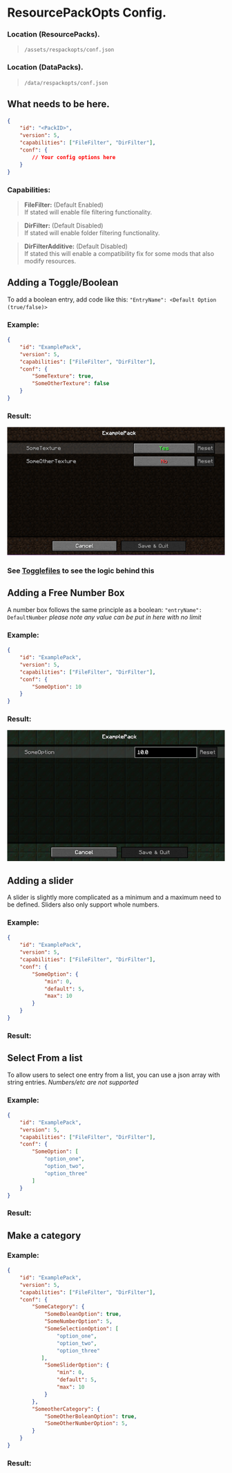 # ResourcePackOpts Config.

### Location (ResourcePacks).
> `/assets/respackopts/conf.json`

### Location (DataPacks).
> `/data/respackopts/conf.json`

## What needs to be here.
```json
{
    "id": "<PackID>",
    "version": 5,
    "capabilities": ["FileFilter", "DirFilter"],
    "conf": {
        // Your config options here
    }
}
```

### Capabilities:

> **FileFilter:** (Default Enabled) <br> If stated will enable file filtering functionality.

> **DirFilter:** (Default Disabled) <br> If stated will enable folder filtering functionality.

> **DirFilterAdditive:** (Default Disabled) <br> If stated this will enable a compatibility fix for some mods that also modify resources.

## Adding a Toggle/Boolean

To add a boolean entry, add code like this: `"EntryName": <Default Option (true/false)>` 

### Example:
```json
{
    "id": "ExamplePack",
    "version": 5,
    "capabilities": ["FileFilter", "DirFilter"],
    "conf": {
        "SomeTexture": true,
        "SomeOtherTexture": false
    }
}
```
### Result:
![configExampleBolean](https://github.com/Network-For-Gamers/resourcepackoptsdocs/blob/main/img/ExamplePackBoolean.PNG?raw=true "ConfigExampleBolean")

### See [Togglefiles](https://github.com/Network-For-Gamers/resourcepackoptsdocs/blob/main/ToggleFiles.md) to see the logic behind this

## Adding a Free Number Box
A number box follows the same principle as a boolean: `"entryName": DefaultNumber`
*please note any value can be put in here with no limit*

### Example:
```json
{
    "id": "ExamplePack",
    "version": 5,
    "capabilities": ["FileFilter", "DirFilter"],
    "conf": {
        "SomeOption": 10
    }
}
```
### Result:
![configExampleNumber](https://github.com/Network-For-Gamers/resourcepackoptsdocs/blob/main/img/ExamplePackNumber.PNG?raw=true "ConfigExampleNumber")

## Adding a slider
A slider is slightly more complicated as a minimum and a maximum need to be defined. Sliders also only support whole numbers.

### Example:
```json
{
    "id": "ExamplePack",
    "version": 5,
    "capabilities": ["FileFilter", "DirFilter"],
    "conf": {
        "SomeOption": {
            "min": 0,
            "default": 5,
            "max": 10
        }
    }
}
```
### Result:


## Select From a list
To allow users to select one entry from a list, you can use a json array with string entries. *Numbers/etc are not supported*

### Example:
```json
{
    "id": "ExamplePack",
    "version": 5,
    "capabilities": ["FileFilter", "DirFilter"],
    "conf": {
        "SomeOption": [
            "option_one",
            "option_two",
            "option_three"
        ]
    }
}
```
### Result:


## Make a category

### Example:
```json
{
    "id": "ExamplePack",
    "version": 5,
    "capabilities": ["FileFilter", "DirFilter"],
    "conf": {
        "SomeCategory": {
            "SomeBoleanOption": true,
            "SomeNumberOption": 5,
            "SomeSelectionOption": [
                "option_one",
                "option_two",
                "option_three"
           ],
            "SomeSliderOption": {
                "min": 0,
                "default": 5,
                "max": 10
            }
        },
        "SomeotherCategory": {
            "SomeOtherBoleanOption": true,
            "SomeOtherNumberOption": 5,
        }
    }
}
```
### Result:
